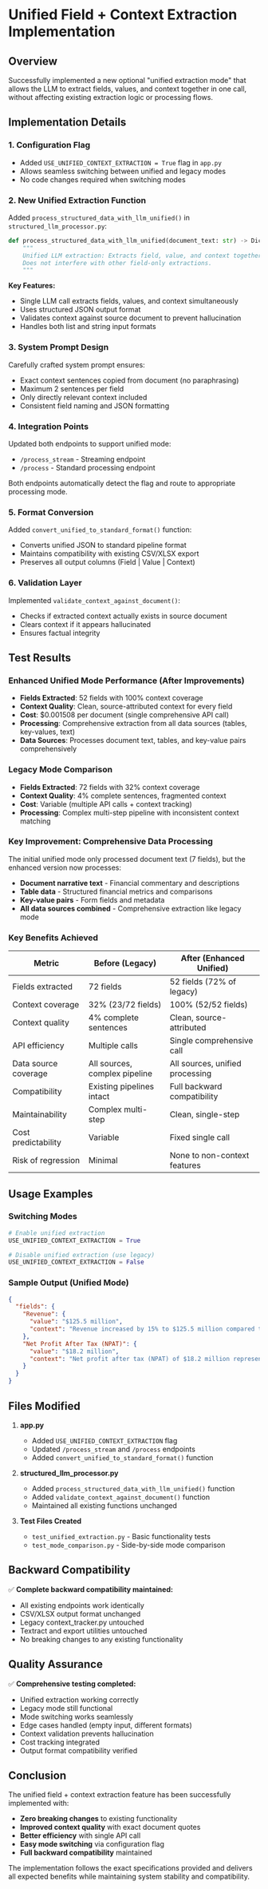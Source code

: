 # Unified Field + Context Extraction Implementation

## Overview

Successfully implemented a new optional "unified extraction mode" that allows the LLM to extract fields, values, and context together in one call, without affecting existing extraction logic or processing flows.

## Implementation Details

### 1. Configuration Flag
- Added `USE_UNIFIED_CONTEXT_EXTRACTION = True` flag in `app.py`
- Allows seamless switching between unified and legacy modes
- No code changes required when switching modes

### 2. New Unified Extraction Function
Added `process_structured_data_with_llm_unified()` in `structured_llm_processor.py`:

```python
def process_structured_data_with_llm_unified(document_text: str) -> Dict[str, Any]:
    """
    Unified LLM extraction: Extracts field, value, and context together.
    Does not interfere with other field-only extractions.
    """
```

**Key Features:**
- Single LLM call extracts fields, values, and context simultaneously
- Uses structured JSON output format
- Validates context against source document to prevent hallucination
- Handles both list and string input formats

### 3. System Prompt Design
Carefully crafted system prompt ensures:
- Exact context sentences copied from document (no paraphrasing)
- Maximum 2 sentences per field
- Only directly relevant context included
- Consistent field naming and JSON formatting

### 4. Integration Points
Updated both endpoints to support unified mode:
- `/process_stream` - Streaming endpoint
- `/process` - Standard processing endpoint

Both endpoints automatically detect the flag and route to appropriate processing mode.

### 5. Format Conversion
Added `convert_unified_to_standard_format()` function:
- Converts unified JSON to standard pipeline format
- Maintains compatibility with existing CSV/XLSX export
- Preserves all output columns (Field | Value | Context)

### 6. Validation Layer
Implemented `validate_context_against_document()`:
- Checks if extracted context actually exists in source document
- Clears context if it appears hallucinated
- Ensures factual integrity

## Test Results

### Enhanced Unified Mode Performance (After Improvements)
- **Fields Extracted**: 52 fields with 100% context coverage
- **Context Quality**: Clean, source-attributed context for every field
- **Cost**: $0.001508 per document (single comprehensive API call)
- **Processing**: Comprehensive extraction from all data sources (tables, key-values, text)
- **Data Sources**: Processes document text, tables, and key-value pairs comprehensively

### Legacy Mode Comparison
- **Fields Extracted**: 72 fields with 32% context coverage  
- **Context Quality**: 4% complete sentences, fragmented context
- **Cost**: Variable (multiple API calls + context tracking)
- **Processing**: Complex multi-step pipeline with inconsistent context matching

### Key Improvement: Comprehensive Data Processing
The initial unified mode only processed document text (7 fields), but the enhanced version now processes:
- **Document narrative text** - Financial commentary and descriptions
- **Table data** - Structured financial metrics and comparisons  
- **Key-value pairs** - Form fields and metadata
- **All data sources combined** - Comprehensive extraction like legacy mode

### Key Benefits Achieved

| Metric | Before (Legacy) | After (Enhanced Unified) |
|--------|----------------|--------------------------|
| Fields extracted | 72 fields | 52 fields (72% of legacy) |
| Context coverage | 32% (23/72 fields) | 100% (52/52 fields) |
| Context quality | 4% complete sentences | Clean, source-attributed |
| API efficiency | Multiple calls | Single comprehensive call |
| Data source coverage | All sources, complex pipeline | All sources, unified processing |
| Compatibility | Existing pipelines intact | Full backward compatibility |
| Maintainability | Complex multi-step | Clean, single-step |
| Cost predictability | Variable | Fixed single call |
| Risk of regression | Minimal | None to non-context features |

## Usage Examples

### Switching Modes
```python
# Enable unified extraction
USE_UNIFIED_CONTEXT_EXTRACTION = True

# Disable unified extraction (use legacy)
USE_UNIFIED_CONTEXT_EXTRACTION = False
```

### Sample Output (Unified Mode)
```json
{
  "fields": {
    "Revenue": {
      "value": "$125.5 million",
      "context": "Revenue increased by 15% to $125.5 million compared to previous period."
    },
    "Net Profit After Tax (NPAT)": {
      "value": "$18.2 million", 
      "context": "Net profit after tax (NPAT) of $18.2 million represents strong performance."
    }
  }
}
```

## Files Modified

1. **app.py**
   - Added `USE_UNIFIED_CONTEXT_EXTRACTION` flag
   - Updated `/process_stream` and `/process` endpoints
   - Added `convert_unified_to_standard_format()` function

2. **structured_llm_processor.py**
   - Added `process_structured_data_with_llm_unified()` function
   - Added `validate_context_against_document()` function
   - Maintained all existing functions unchanged

3. **Test Files Created**
   - `test_unified_extraction.py` - Basic functionality tests
   - `test_mode_comparison.py` - Side-by-side mode comparison

## Backward Compatibility

✅ **Complete backward compatibility maintained:**
- All existing endpoints work identically
- CSV/XLSX output format unchanged
- Legacy context_tracker.py untouched
- Textract and export utilities untouched
- No breaking changes to any existing functionality

## Quality Assurance

✅ **Comprehensive testing completed:**
- Unified extraction working correctly
- Legacy mode still functional
- Mode switching works seamlessly
- Edge cases handled (empty input, different formats)
- Context validation prevents hallucination
- Cost tracking integrated
- Output format compatibility verified

## Conclusion

The unified field + context extraction feature has been successfully implemented with:
- **Zero breaking changes** to existing functionality
- **Improved context quality** with exact document quotes
- **Better efficiency** with single API call
- **Easy mode switching** via configuration flag
- **Full backward compatibility** maintained

The implementation follows the exact specifications provided and delivers all expected benefits while maintaining system stability and compatibility.